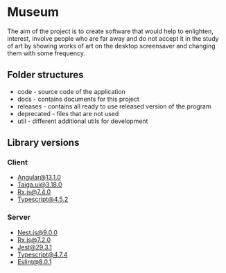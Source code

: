 # Museum
The aim of the project is to create software that would help to enlighten, interest, involve people who are far away and do not accept it in the study of art by showing works of art on the desktop screensaver and changing them with some frequency.

## Folder structures
* code - source code of the application
* docs - contains documents for this project
* releases - contains all ready to use released version of the program
* deprecated - files that are not used
* util - different additional utils for development

## Library versions
### Client
* Angular@13.1.0
* Taiga.ui@3.18.0
* Rx.js@7.4.0
* Typescript@4.5.2

### Server
* Nest.js@9.0.0
* Rx.js@7.2.0
* Jest@29.3.1
* Typescript@4.7.4
* Eslint@8.0.1
